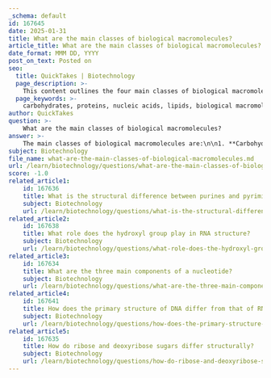 ```yaml
---
_schema: default
id: 167645
date: 2025-01-31
title: What are the main classes of biological macromolecules?
article_title: What are the main classes of biological macromolecules?
date_format: MMM DD, YYYY
post_on_text: Posted on
seo:
  title: QuickTakes | Biotechnology
  page_description: >-
    This content outlines the four main classes of biological macromolecules: carbohydrates, proteins, nucleic acids, and lipids, detailing their building blocks, structures, and biological significance.
  page_keywords: >-
    carbohydrates, proteins, nucleic acids, lipids, biological macromolecules, monosaccharides, disaccharides, polysaccharides, amino acids, nucleotides, fatty acids, glycerol, energy storage, genetic information, enzymes, cell membranes
author: QuickTakes
question: >-
    What are the main classes of biological macromolecules?
answer: >-
    The main classes of biological macromolecules are:\n\n1. **Carbohydrates**: \n   - **Building Blocks**: Monosaccharides (simple sugars) such as glucose and fructose.\n   - **Structure**: Composed of carbon, hydrogen, and oxygen, typically in a ratio of 1:2:1. They can be classified into:\n     - **Monosaccharides**: Single sugar units (e.g., glucose).\n     - **Disaccharides**: Composed of two monosaccharides linked by a glycosidic bond (e.g., sucrose).\n     - **Polysaccharides**: Long chains of monosaccharides (e.g., starch, glycogen, cellulose).\n\n2. **Proteins**: \n   - **Building Blocks**: Amino acids.\n   - **Structure**: Proteins are polymers formed by linking amino acids through peptide bonds. The sequence and chemical properties of the amino acids determine the protein's structure and function. Proteins play critical roles in catalysis (enzymes), structure (collagen), transport (hemoglobin), and signaling (hormones).\n\n3. **Nucleic Acids**: \n   - **Building Blocks**: Nucleotides.\n   - **Structure**: Nucleic acids, such as DNA and RNA, are polymers made of nucleotide monomers. Each nucleotide consists of a sugar (ribose in RNA, deoxyribose in DNA), a phosphate group, and a nitrogenous base. Nucleic acids are essential for storing and transmitting genetic information.\n\n4. **Lipids**: \n   - **Building Blocks**: Fatty acids and glycerol.\n   - **Structure**: Lipids are a diverse group of hydrophobic molecules, including triglycerides (fats and oils), phospholipids (major components of cell membranes), and steroids (such as cholesterol). They are primarily involved in energy storage, membrane structure, and signaling.\n\nThese macromolecules are vital for the structure and function of living organisms, each serving distinct roles that contribute to the complexity of biological systems.
subject: Biotechnology
file_name: what-are-the-main-classes-of-biological-macromolecules.md
url: /learn/biotechnology/questions/what-are-the-main-classes-of-biological-macromolecules
score: -1.0
related_article1:
    id: 167636
    title: What is the structural difference between purines and pyrimidines?
    subject: Biotechnology
    url: /learn/biotechnology/questions/what-is-the-structural-difference-between-purines-and-pyrimidines
related_article2:
    id: 167638
    title: What role does the hydroxyl group play in RNA structure?
    subject: Biotechnology
    url: /learn/biotechnology/questions/what-role-does-the-hydroxyl-group-play-in-rna-structure
related_article3:
    id: 167634
    title: What are the three main components of a nucleotide?
    subject: Biotechnology
    url: /learn/biotechnology/questions/what-are-the-three-main-components-of-a-nucleotide
related_article4:
    id: 167641
    title: How does the primary structure of DNA differ from that of RNA?
    subject: Biotechnology
    url: /learn/biotechnology/questions/how-does-the-primary-structure-of-dna-differ-from-that-of-rna
related_article5:
    id: 167635
    title: How do ribose and deoxyribose sugars differ structurally?
    subject: Biotechnology
    url: /learn/biotechnology/questions/how-do-ribose-and-deoxyribose-sugars-differ-structurally
---
```


&nbsp;